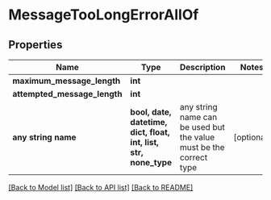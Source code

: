 # MessageTooLongErrorAllOf


## Properties
Name | Type | Description | Notes
------------ | ------------- | ------------- | -------------
**maximum_message_length** | **int** |  | 
**attempted_message_length** | **int** |  | 
**any string name** | **bool, date, datetime, dict, float, int, list, str, none_type** | any string name can be used but the value must be the correct type | [optional]

[[Back to Model list]](../README.md#documentation-for-models) [[Back to API list]](../README.md#documentation-for-api-endpoints) [[Back to README]](../README.md)


